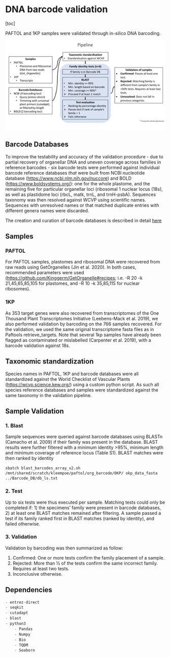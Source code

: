 # DNA barcode validation
[toc]



PAFTOL and 1KP samples were validated through in-silico DNA barcoding.

![image-20201202113052470](Blast_&_Validation/image-20201202113052470.png)



## Barcode Databases

To improve the testability and accuracy of the validation procedure - due to partial recovery of organellar DNA and uneven coverage across families in reference barcodes - six barcode tests were performed against individual barcode reference databases *that* were built from NCBI nucleotide database (https://www.ncbi.nlm.nih.gov/nuccore) and BOLD (https://www.boldsystems.org/): one for the whole plastome, and the remaining five for particular organellar loci (ribosomal 1 nuclear locus (18s), as well as plastidome loci (rbcL, matk, trnL, and trnH-psbA). Sequences taxonomy was then resolved against WCVP using scientific names. Sequences with unresolved names or that matched duplicate entries with different genera names were discarded.

The creation and curation of barcode databases is described in detail [here](Barcode_Databases/README.md)

## Samples

### PAFTOL

For PAFTOL samples, plastomes and ribosomal DNA were recovered from raw reads using GetOrganelles (Jin et al. 2020). In both cases, recommended parameters were used (https://github.com/Kinggerm/GetOrganelle#recipes; i.e. -R 20 -k 21,45,65,85,105 for plastomes, and -R 10 -k 35,85,115 for nuclear ribosomes).

### 1KP

As 353 target genes were also recovered from transcriptomes of the One Thousand Plant Transcriptomes Initiative (Leebens-Mack et al. 2019), we also performed validation by barcoding on the 766 samples recovered. For the validation, we used the same original transcriptome fasta files as in Paftools retrieve_targets. Note that several 1kp samples have already been flagged as contaminated or mislabelled (Carpenter et al. 2019), with a barcode validation against 18s.

## Taxonomic standardization

Species names in PAFTOL, 1KP and barcode databases were all standardized against the World Checklist of Vascular Plants (https://wcvp.science.kew.org/)  using a custom python script. As such all species reference databases and samples were standardized against the same taxonomy in the validation pipeline.

## Sample Validation
### 1. Blast

Sample sequences were queried against barcode databases using BLASTn (Camacho et al. 2009) if their family was present in the database. BLAST results were further filtered with a minimum identity >95%, minimum length and minimum coverage of reference locus (Table S1). BLAST matches were then ranked by identity

```shell
sbatch blast_barcodes_array_v2.sh /mnt/shared/scratch/kleempoe/paftol/org_barcode/OKP/ okp_data_fasta ../Barcode_DB/db_ls.txt
```

### 2. Test

Up to six tests were thus executed per sample. Matching tests could only be completed if: 1) the specimens’ family were present in barcode databases, 2) at least one BLAST matches remained after filtering. A sample passed a test if its family ranked first in BLAST matches (ranked by identity), and failed otherwise. 

### 3. Validation

Validation by barcoding was then summarized as follow:  

1. Confirmed: One or more tests confirm the family placement of a sample.
2. Rejected: More than ½ of the tests confirm the same incorrect family. Requires at least two tests.
3. Inconclusive otherwise.

## Dependencies

```python
- entrez-direct 
- seqkit
- cutadapt
- blast
- python3
	- Pandas
	- Numpy
	- Bio
	- TQDM
	- Seaborn
```

